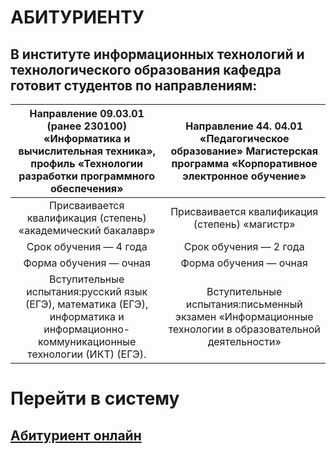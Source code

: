 #  АБИТУРИЕНТУ 
##  В институте информационных технологий и технологического образования кафедра готовит студентов по направлениям: 

|**Направление 09.03.01 (ранее 230100) «Информатика и вычислительная техника», профиль «Технологии разработки программного обеспечения»**|**Направление 44. 04.01 «Педагогическое образование» Магистерская программа «Корпоративное электронное обучение»**|
|:--------------------------------------------------------------------------------------------------------------------------------------------:|:------------------------------------------------------------------------------------------------------------:|
|Присваивается квалификация (степень) «академический бакалавр»|Присваивается квалификация (степень) «магистр»|
|Срок обучения — 4 года|Срок обучения — 2 года|
|Форма обучения — очная|Форма обучения — очная|
|Вступительные испытания:русский язык (ЕГЭ), математика (ЕГЭ), информатика и информационно-коммуникационные технологии (ИКТ) (ЕГЭ).|Вступительные испытания:письменный экзамен «Информационные технологии в образовательной деятельности»|
# Перейти в систему
## [Абитуриент онлайн](https://enrollee.herzen.spb.ru/index.html)
